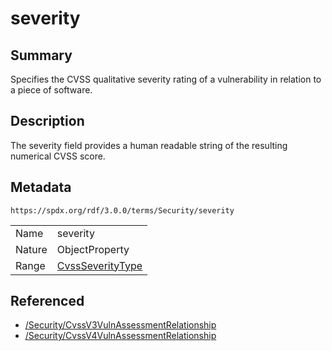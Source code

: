 <!-- Automatically generated by spec-parser v2.1.0 on 2024-06-17T10:36:57.838737+00:00 -->
<!-- SPDX-License-Identifier: Community-Spec-1.0 -->

# severity

## Summary

Specifies the CVSS qualitative severity rating of a vulnerability in relation to a piece of software.


## Description

The severity field provides a human readable string of the resulting numerical CVSS score.


## Metadata

`https://spdx.org/rdf/3.0.0/terms/Security/severity`


| | |
|---|---|
| Name | severity |
| Nature | ObjectProperty |
| Range | [CvssSeverityType](../Vocabularies/CvssSeverityType.md) |




## Referenced

- [/Security/CvssV3VulnAssessmentRelationship](../../Security/Classes/CvssV3VulnAssessmentRelationship.md)
- [/Security/CvssV4VulnAssessmentRelationship](../../Security/Classes/CvssV4VulnAssessmentRelationship.md)

